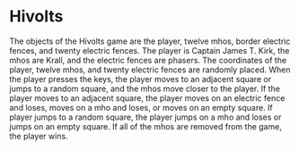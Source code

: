 # Hivolts
The objects of the Hivolts game are the player, twelve mhos, border electric fences, and twenty electric fences.  The player is Captain James T. Kirk, the mhos are Krall, and the electric fences are phasers.  The coordinates of the player, twelve mhos, and twenty electric fences are randomly placed.  When the player presses the keys, the player moves to an adjacent square or jumps to a random square, and the mhos move closer to the player.  If the player moves to an adjacent square, the player moves on an electric fence and loses, moves on a mho and loses, or moves on an empty square.  If player jumps to a random square, the player jumps on a mho and loses or jumps on an empty square.  If all of the mhos are removed from the game, the player wins.
